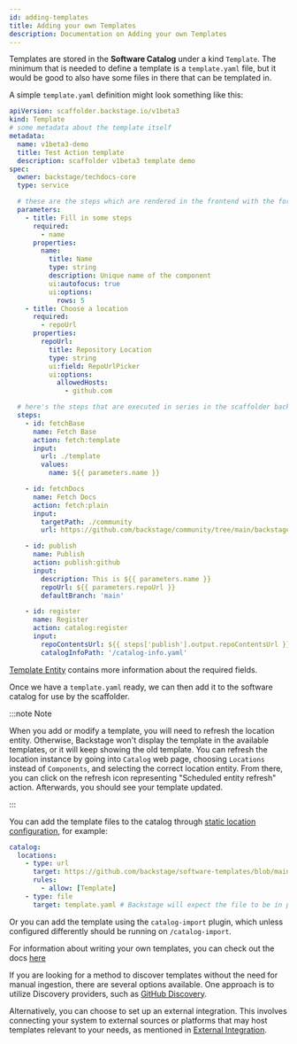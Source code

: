 ```yaml
---
id: adding-templates
title: Adding your own Templates
description: Documentation on Adding your own Templates
---
```


Templates are stored in the **Software Catalog** under a kind `Template`. The
minimum that is needed to define a template is a `template.yaml` file, but it
would be good to also have some files in there that can be templated in.

A simple `template.yaml` definition might look something like this:

```yaml
apiVersion: scaffolder.backstage.io/v1beta3
kind: Template
# some metadata about the template itself
metadata:
  name: v1beta3-demo
  title: Test Action template
  description: scaffolder v1beta3 template demo
spec:
  owner: backstage/techdocs-core
  type: service

  # these are the steps which are rendered in the frontend with the form input
  parameters:
    - title: Fill in some steps
      required:
        - name
      properties:
        name:
          title: Name
          type: string
          description: Unique name of the component
          ui:autofocus: true
          ui:options:
            rows: 5
    - title: Choose a location
      required:
        - repoUrl
      properties:
        repoUrl:
          title: Repository Location
          type: string
          ui:field: RepoUrlPicker
          ui:options:
            allowedHosts:
              - github.com

  # here's the steps that are executed in series in the scaffolder backend
  steps:
    - id: fetchBase
      name: Fetch Base
      action: fetch:template
      input:
        url: ./template
        values:
          name: ${{ parameters.name }}

    - id: fetchDocs
      name: Fetch Docs
      action: fetch:plain
      input:
        targetPath: ./community
        url: https://github.com/backstage/community/tree/main/backstage-community-sessions

    - id: publish
      name: Publish
      action: publish:github
      input:
        description: This is ${{ parameters.name }}
        repoUrl: ${{ parameters.repoUrl }}
        defaultBranch: 'main'

    - id: register
      name: Register
      action: catalog:register
      input:
        repoContentsUrl: ${{ steps['publish'].output.repoContentsUrl }}
        catalogInfoPath: '/catalog-info.yaml'
```

[Template Entity](../software-catalog/descriptor-format.md#kind-template)
contains more information about the required fields.

Once we have a `template.yaml` ready, we can then add it to the software catalog
for use by the scaffolder.

:::note Note

When you add or modify a template, you will need to refresh the location entity.
Otherwise, Backstage won't display the template in the available templates,
or it will keep showing the old template. You can refresh the location instance by
going into `Catalog` web page, choosing `Locations` instead of `Components`, and selecting the correct
location entity.
From there, you can click on the refresh icon representing "Scheduled entity refresh" action.
Afterwards, you should see your template updated.

:::

You can add the template files to the catalog through
[static location configuration](../software-catalog/configuration.md#static-location-configuration),
for example:

```yaml
catalog:
  locations:
    - type: url
      target: https://github.com/backstage/software-templates/blob/main/scaffolder-templates/react-ssr-template/template.yaml
      rules:
        - allow: [Template]
    - type: file
      target: template.yaml # Backstage will expect the file to be in packages/backend/template.yaml
```

Or you can add the template using the `catalog-import` plugin, which unless
configured differently should be running on `/catalog-import`.

For information about writing your own templates, you can check out the docs
[here](./writing-templates.md)

If you are looking for a method to discover templates without the need for manual ingestion, there are several options available. One approach is to utilize Discovery providers, such as [GitHub Discovery](https://backstage.io/docs/integrations/github/discovery).

Alternatively, you can choose to set up an external integration. This involves connecting your system to external sources or platforms that may host templates relevant to your needs, as mentioned in [External Integration](https://backstage.io/docs/features/software-catalog/external-integrations/).
